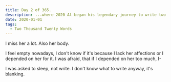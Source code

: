 ```yaml
---
title: Day 2 of 365.
description: ...where 2020 Al began his legendary journey to write two thousand twenty words per week.
date: 2020-01-01
tags:
  - Two Thousand Twenty Words
---
```


I miss her a lot. Also her body.

I feel empty nowadays, I don't know if it's because I lack her affections or I depended on her for it. I was afraid, that if I depended on her too much, I-

I was asked to sleep, not write. I don't know what to write anyway, it's blanking.